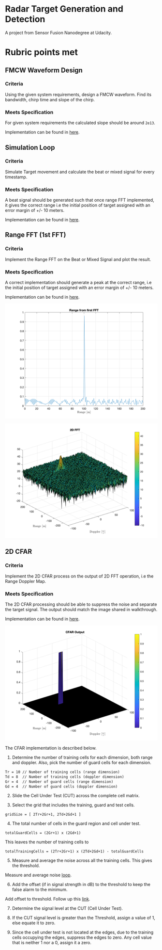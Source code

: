 # Radar Target Generation and Detection

A project from Sensor Fusion Nanodegree at Udacity.

# Rubric points met

## FMCW Waveform Design

### Criteria

Using the given system requirements, design a FMCW waveform. Find its bandwidth, chirp time and slope of the chirp.

### Meets Specification

For given system requirements the calculated slope should be around `2e13`.

Implementation can be found in [here][Slope].

## Simulation Loop

### Criteria

Simulate Target movement and calculate the beat or mixed signal for every timestamp.

### Meets Specification

A beat signal should be generated such that once range FFT implemented, it gives the correct range i.e the initial position of target assigned with an error margin of +/- 10 meters.

Implementation can be found in [here][Simulation Loop].

## Range FFT (1st FFT)

### Criteria

Implement the Range FFT on the Beat or Mixed Signal and plot the result.

### Meets Specification

A correct implementation should generate a peak at the correct range, i.e the initial position of target assigned with an error margin of +/- 10 meters.

Implementation can be found in [here][Range measurement].

![Range First FFT]

![2D FFT]

## 2D CFAR

### Criteria

Implement the 2D CFAR process on the output of 2D FFT operation, i.e the Range Doppler Map.

### Meets Specification

The 2D CFAR processing should be able to suppress the noise and separate the target signal. 
The output should match the image shared in walkthrough.

Implementation can be found in [here][2D CFAR].

![CFAR Output]

The CFAR implementation is described below.

1. Determine the number of training cells for each dimension, both range and doppler.
Also, pick the number of guard cells for each dimension.

```
Tr = 10 // Number of training cells (range dimension)
Td = 8  // Number of training cells (doppler dimension)
Gr = 4  // Number of guard cells (range dimension)
Gd = 4  // Number of guard cells (doppler dimension)
```

2. Slide the Cell Under Test (CUT) across the complete cell matrix.

3. Select the grid that includes the training, guard and test cells.

```
gridSize = [ 2Tr+2Gr+1, 2Td+2Gd+1 ]
```

4. The total number of cells in the guard region and cell under test. 

```
totalGuardCells = (2Gr+1) x (2Gd+1)
```

This leaves the number of training cells to

```
totalTrainingCells = (2Tr+2Gr+1) x (2Td+2Gd+1) - totalGuardCells
```

5. Measure and average the noise across all the training cells.
This gives the threshold.

Measure and average noise [loop][Measure Average Noise].

6. Add the offset (if in signal strength in dB) to the threshold to keep the false alarm to the minimum.

Add offset to threshold. 
Follow up this [link][Offset and Threshold].

7. Determine the signal level at the CUT (Cell Under Test).

8. If the CUT signal level is greater than the Threshold, assign a value of 1, else equate it to zero.

9. Since the cell under test is not located at the edges, due to the training cells occupying the edges, suppress the edges to zero.
Any cell value that is neither 1 nor a 0, assign it a zero.

[Slope]: RadarTargetGeneration.m#L25
[Simulation Loop]: RadarTargetGeneration.m#L39
[Range Measurement]: RadarTargetGeneration.m#L63
[2D CFAR]: RadarTargetGeneration.m#L81
[Measure Average Noise]: RadarTargetGeneration.m#L95
[Offset and Threshold]: RadarTargetGeneration.m#L104

[Range First FFT]: images/rangeFirstFFT.png
[2D FFT]: images/2DFFT.png
[CFAR Output]: images/CFAROutput.png